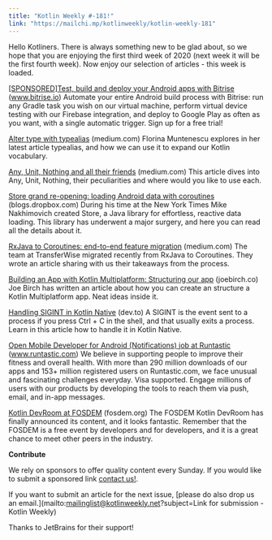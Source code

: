 ```yaml
---
title: "Kotlin Weekly #-181!"
link: "https://mailchi.mp/kotlinweekly/kotlin-weekly-181"
---
```

Hello Kotliners. There is always something new to be glad about, so we hope that you are enjoying the first third week of 2020 (next week it will be the first fourth week). Now enjoy our selection of articles - this week is loaded.

[[SPONSORED]Test, build and deploy your Android apps with Bitrise](https://www.bitrise.io/features/android-features/?utm_source=sponsorship_newsletter&utm_medium=cpc&utm_campaign=kotlinweekly&utm_content=kotlinweekly20012020) (www.bitrise.io)
Automate your entire Android build process with Bitrise: run any Gradle task you wish on our virtual machine, perform virtual device testing with our Firebase integration, and deploy to Google Play as often as you want, with a single automatic trigger. Sign up for a free trial!

[Alter type with typealias](https://medium.com/androiddevelopers/alter-type-with-typealias-4c03302fbe43) (medium.com)
Florina Muntenescu explores in her latest article typealias, and how we can use it to expand our Kotlin vocabulary.

[Any, Unit, Nothing and all their friends](https://medium.com/@patxi/any-unit-nothing-and-all-their-friends-e39613b48235?source=friends_link&sk=443131324919c34a4bc8d5eb8c1b2a7c) (medium.com)
This article dives into Any, Unit, Nothing, their peculiarities and where would you like to use each.

[Store grand re-opening: loading Android data with coroutines](https://blogs.dropbox.com/tech/2020/01/store-grand-re-opening-loading-android-data-with-coroutines/) (blogs.dropbox.com)
During his time at the New York Times Mike Nakhimovich created Store, a Java library for effortless, reactive data loading. This library has underwent a major surgery, and here you can read all the details about it.

[RxJava to Coroutines: end-to-end feature migration](https://medium.com/transferwise-engineering/rxjava-to-coroutines-tw-96506fba5fb2) (medium.com)
The team at TransferWise migrated recently from RxJava to Coroutines. They wrote an article sharing with us their takeaways from the process.

[Building an App with Kotlin Multiplatform: Structuring our app](https://joebirch.co/2020/01/16/building-an-app-with-kotlin-multiplatform-structuring-our-app/) (joebirch.co)
Joe Birch has written an article about how you can create an structure a Kotlin Multiplatform app. Neat ideas inside it.

[Handling SIGINT in Kotlin Native](https://dev.to/mreichelt/handling-sigint-in-kotlin-native-2ac6) (dev.to)
A SIGINT is the event sent to a process if you press Ctrl + C in the shell, and that usually exits a process. Learn in this article how to handle it in Kotlin Native.

[Open Mobile Developer for Android (Notifications) job at Runtastic](https://www.runtastic.com/en/career) (www.runtastic.com)
We believe in supporting people to improve their fitness and overall health. With more than 290 million downloads of our apps and 153+ million registered users on Runtastic.com, we face unusual and fascinating challenges everyday. Visa supported. Engage millions of users with our products by developing the tools to reach them via push, email, and in-app messages.

[Kotlin DevRoom at FOSDEM](https://fosdem.org/2020/schedule/track/kotlin/) (fosdem.org)
The FOSDEM Kotlin DevRoom has finally announced its content, and it looks fantastic. Remember that the FOSDEM is a free event by developers and for developers, and it is a great chance to meet other peers in the industry.

**Contribute**

We rely on sponsors to offer quality content every Sunday. If you would like to submit a sponsored link [contact us!](mailto:mailinglist@kotlinweekly.net?subject=Sponsoring%20for%20Kotlin%20Weekly).

If you want to submit an article for the next issue, [please do also drop us an email.](mailto:mailinglist@kotlinweekly.net?subject=Link for submission - Kotlin Weekly)

Thanks to JetBrains for their support!